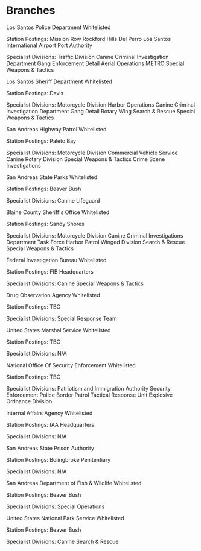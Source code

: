 # Branches

Los Santos Police Department 
Whitelisted

Station Postings: Mission Row Rockford Hills Del Perro Los Santos International Airport Port Authority

Specialist Divisions: 
Traffic Division
Canine Criminal
Investigation Department
Gang Enforcement Detail
Aerial Operations
METRO
Special Weapons & Tactics

Los Santos Sheriff Department 
Whitelisted

Station Postings: Davis

Specialist Divisions: 
Motorcycle Division 
Harbor Operations 
Canine 
Criminal Investigation Department 
Gang Detail 
Rotary Wing 
Search & Rescue 
Special Weapons & Tactics

San Andreas Highway Patrol 
Whitelisted

Station Postings: Paleto Bay

Specialist Divisions: 
Motorcycle Division
Commercial Vehicle Service 
Canine 
Rotary Division 
Special Weapons & Tactics 
Crime Scene Investigations

San Andreas State Parks 
Whitelisted

Station Postings: Beaver Bush

Specialist Divisions: Canine Lifeguard

Blaine County Sheriff's Office 
Whitelisted

Station Postings: Sandy Shores

Specialist Divisions: 
Motorcycle Division 
Canine 
Criminal Investigations Department 
Task Force 
Harbor Patrol 
Winged Division 
Search & Rescue 
Special Weapons & Tactics

Federal Investigation Bureau 
Whitelisted

Station Postings: FIB Headquarters

Specialist Divisions: 
Canine 
Special Weapons & Tactics

Drug Observation Agency 
Whitelisted

Station Postings: TBC

Specialist Divisions: 
Special Response Team

United States Marshal Service 
Whitelisted

Station Postings: TBC

Specialist Divisions: N/A

National Office Of Security Enforcement 
Whitelisted

Station Postings: TBC

Specialist Divisions: 
Patriotism and Immigration Authority 
Security Enforcement Police 
Border Patrol 
Tactical Response Unit 
Explosive Ordnance Division

Internal Affairs Agency 
Whitelisted

Station Postings: IAA Headquarters

Specialist Divisions: N/A

San Andreas State Prison Authority

Station Postings: Bolingbroke Penitentiary

Specialist Divisions: N/A

San Andreas Department of Fish & Wildlife 
Whitelisted

Station Postings: Beaver Bush

Specialist Divisions: 
Special Operations

United States National Park Service 
Whitelisted

Station Postings: Beaver Bush

Specialist Divisions: 
Canine 
Search & Rescue
